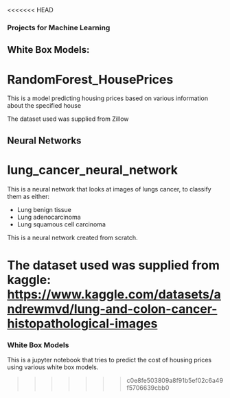 <<<<<<< HEAD
### Projects for Machine Learning 

## White Box Models: 

# RandomForest_HousePrices

This is a model predicting housing prices based on various information about the specified house

The dataset used was supplied from Zillow

## Neural Networks

# lung_cancer_neural_network

This is a neural network that looks at images of lungs cancer, to classify them as either: 
- Lung benign tissue
- Lung adenocarcinoma
- Lung squamous cell carcinoma

This is a neural network created from scratch.

The dataset used was supplied from kaggle: 
https://www.kaggle.com/datasets/andrewmvd/lung-and-colon-cancer-histopathological-images
=======
### White Box Models

This is a jupyter notebook that tries to predict the cost of housing prices using various white box models. 
>>>>>>> c0e8fe503809a8f91b5ef02c6a49f5706639cbb0
